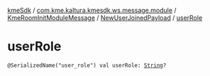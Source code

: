 [kmeSdk](../../../index.md) / [com.kme.kaltura.kmesdk.ws.message.module](../../index.md) / [KmeRoomInitModuleMessage](../index.md) / [NewUserJoinedPayload](index.md) / [userRole](./user-role.md)

# userRole

`@SerializedName("user_role") val userRole: `[`String`](https://kotlinlang.org/api/latest/jvm/stdlib/kotlin/-string/index.html)`?`